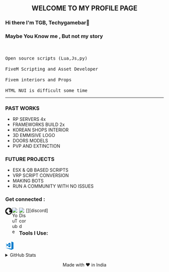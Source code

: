 
<h2 align="center">WELCOME TO MY PROFILE PAGE</h2>


### Hi there I'm TGB, Techygamebar👋

### Maybe You Know me , But not my story
<p align="left">
  <samp>
    <br><br>
 Open source scripts (Lua,Js,py)
    <br><br>
    FiveM Scripting and Asset Developer
    <br><br>
   Fivem interiors and Props
    <br><br> 
HTML NUI is difficult some time
  </samp>
</p>

<hr/>


### PAST WORKS
- RP SERVERS 4x
- FRAMEWORKS BUILD 2x
- KOREAN SHOPS INTERIOR 
- 3D EMMISIVE LOGO
- DOORS MODELS
- PVP AND EXTINCTION

### FUTURE PROJECTS
- ESX & QB BASED SCRIPTS
- VRP SCRIPT CONVERSION
- MAKING BOTS
- RUN A COMMUNITY WITH NO ISSUES



### Get connected :

[<img align="left" alt="Website" width="22px" src="https://raw.githubusercontent.com/iconic/open-iconic/master/svg/globe.svg" />][website]
[<img align="left" alt="YouTube" width="22px" src="https://cdn.jsdelivr.net/npm/simple-icons@v3/icons/youtube.svg" />][youtube]
[<img align="left" alt="Discord" width="22px" src="https://cdn.jsdelivr.net/npm/simple-icons@v3/icons/discord.svg" />][discord]

<br />


### Tools I Use:

[<img align="left" alt="Visual Studio Code" width="26px" src="https://raw.githubusercontent.com/github/explore/80688e429a7d4ef2fca1e82350fe8e3517d3494d/topics/visual-studio-code/visual-studio-code.png" />][vscode]

<br />
<br />

<details>
  <summary>GitHub Stats</summary>

  <img align="center" alt="TGB's GitHub Stats" src="https://github-readme-stats.vercel.app/api?username=techygamebar&show_icons=true&include_all_commits=true&bg_color=30,434343,000000&title_color=fe428e&text_color=f1f1eb" />
    <img align="center" alt="TGB's Github Stats" src="https://github-readme-stats.anuraghazra1.vercel.app/api/top-langs/?username=techygamebar&layout=compact&langs_count=10&hide=html,css&bg_color=30,000000,434343&title_color=fe428e&text_color=f1f1eb" />


</details>


<p align="center">
  Made with ❤️ in India
</p>


[website]: https://techygamebar.com
[youtube]: https://youtube.com/c/techygamebar
[vscode]: https://code.visualstudio.com/Download

